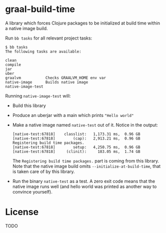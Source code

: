 # graal-build-time

A library which forces Clojure packages to be initialized at build time within a native image build.

Run `bb tasks` for all relevant project tasks:

```
$ bb tasks
The following tasks are available:

clean
compile
jar
uber
graalvm           Checks GRAALVM_HOME env var
native-image      Builds native image
native-image-test
```

Running `native-image-test` will:

- Build this library
- Produce an uberjar with a main which prints `"Hello world"`
- Make a native image named `native-test` out of it. Notice in the output:

    ```
    [native-test:67818]    classlist:   1,173.31 ms,  0.96 GB
    [native-test:67818]        (cap):   2,913.21 ms,  0.96 GB
    Registering build time packages.
    [native-test:67818]        setup:   4,250.75 ms,  0.96 GB
    [native-test:67818]     (clinit):     183.05 ms,  1.74 GB
    ```

    The `Registering build time packages.` part is coming from this library.  Note
    that the native image build omits `--initialize-at-build-time`, that is taken
    care of by this library.

- Run the binary `native-test` as a test. A zero exit code means that the native
  image runs well (and hello world was printed as another way to convince
  yourself).

# License

TODO
